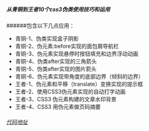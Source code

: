 
##### 从青铜到王者10个css3伪类使用技巧和运用
######包含以下几点应用：

* 青铜-1、伪类实现盒子阴影
* 青铜-2、伪元素:before实现的面包屑导航栏
* 青铜-3、伪元素实现悬停时按钮填充和边界浮动动画
* 青铜-4、伪类after实现的三角箭头
* 青铜-5、伪类after实现的图片箭头
* 青铜-6、伪元素实现带角度的底部边界（倾斜的边界）
* 王者-1、伪元素和平移（translate）变换实现的提示框
* 王者-2、使用CSS3伪元素实现的自动打字动画
* 王者-3、CSS3 伪元素构建的文章水印背景
* 王者-4、CSS3 用伪元素做页码摘要

###### [代码地址](https://github.com/HongqingCao/My-Code/tree/master/Pseudo-classes)

